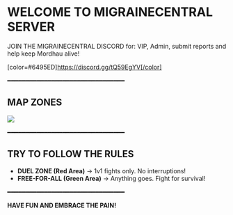 # WELCOME TO MIGRAINECENTRAL SERVER

JOIN THE MIGRAINECENTRAL DISCORD for: VIP, Admin, submit reports and help keep Mordhau alive!    

[color=#6495ED]https://discord.gg/tQ59EgYV[/color]

━━━━━━━━━━━━━━━━━━━━━━━━━━━━━━━━  

## MAP ZONES  
![](https://i.ibb.co/Bp5S0Mb/image.png)  

━━━━━━━━━━━━━━━━━━━━━━━━━━━━━━━━  

## TRY TO FOLLOW THE RULES  

- **DUEL ZONE (Red Area)** → 1v1 fights only. No interruptions!  
- **FREE-FOR-ALL (Green Area)** → Anything goes. Fight for survival!  

━━━━━━━━━━━━━━━━━━━━━━━━━━━━━━━━  

**HAVE FUN AND EMBRACE THE PAIN!**  
